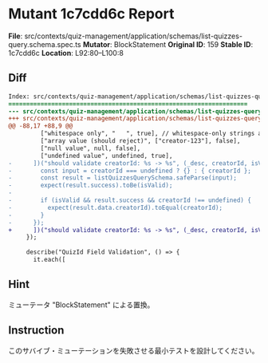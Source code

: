 # Mutant 1c7cdd6c Report

**File**: src/contexts/quiz-management/application/schemas/list-quizzes-query.schema.spec.ts
**Mutator**: BlockStatement
**Original ID**: 159
**Stable ID**: 1c7cdd6c
**Location**: L92:80–L100:8

## Diff

```diff
Index: src/contexts/quiz-management/application/schemas/list-quizzes-query.schema.spec.ts
===================================================================
--- src/contexts/quiz-management/application/schemas/list-quizzes-query.schema.spec.ts	original
+++ src/contexts/quiz-management/application/schemas/list-quizzes-query.schema.spec.ts	mutated #159
@@ -88,17 +88,9 @@
         ["whitespace only", "   ", true], // whitespace-only strings are valid (length > 0)
         ["array value (should reject)", ["creator-123"], false],
         ["null value", null, false],
         ["undefined value", undefined, true],
-      ])("should validate creatorId: %s -> %s", (_desc, creatorId, isValid) => {
-        const input = creatorId === undefined ? {} : { creatorId };
-        const result = listQuizzesQuerySchema.safeParse(input);
-        expect(result.success).toBe(isValid);
-
-        if (isValid && result.success && creatorId !== undefined) {
-          expect(result.data.creatorId).toEqual(creatorId);
-        }
-      });
+      ])("should validate creatorId: %s -> %s", (_desc, creatorId, isValid) => {});
     });
 
     describe("QuizId Field Validation", () => {
       it.each([
```

## Hint

ミューテータ "BlockStatement" による置換。

## Instruction

このサバイブ・ミューテーションを失敗させる最小テストを設計してください。
